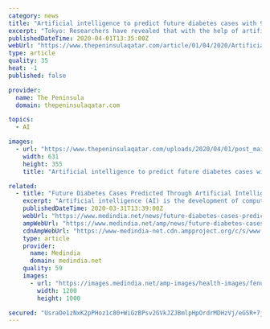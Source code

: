 ```yaml
---
category: news
title: "Artificial intelligence to predict future diabetes cases with 94% accuracy"
excerpt: "Tokyo: Researchers have revealed that with the help of artificial intelligence (AI) their trained computer model predicted the future incidence of diabetes with an overall accuracy of 94.9 per cent. Artificial intelligence (AI) is the development of ..."
publishedDateTime: 2020-04-01T13:35:00Z
webUrl: "https://www.thepeninsulaqatar.com/article/01/04/2020/Artificial-intelligence-to-predict-future-diabetes-cases-with-94-accuracy"
type: article
quality: 35
heat: -1
published: false

provider:
  name: The Peninsula
  domain: thepeninsulaqatar.com

topics:
  - AI

images:
  - url: "https://www.thepeninsulaqatar.com/uploads/2020/04/01/post_main_cover/7dfb801b7ef966b2a229790a3ac68f5022bfe20b.jpg"
    width: 631
    height: 355
    title: "Artificial intelligence to predict future diabetes cases with 94% accuracy"

related:
  - title: "Future Diabetes Cases Predicted Through Artificial Intelligence"
    excerpt: "Artificial intelligence (AI) is the development of computer systems ... Combination drugs and insulin therapy is sometimes required. Regular exercise especially in type II diabetes not only helps reduce the sugar but also reduces the demand for medication ..."
    publishedDateTime: 2020-03-31T13:39:00Z
    webUrl: "https://www.medindia.net/news/future-diabetes-cases-predicted-through-artificial-intelligence-194086-1.htm"
    ampWebUrl: "https://www.medindia.net/amp/news/future-diabetes-cases-predicted-through-artificial-intelligence-194086-1.htm"
    cdnAmpWebUrl: "https://www-medindia-net.cdn.ampproject.org/c/s/www.medindia.net/amp/news/future-diabetes-cases-predicted-through-artificial-intelligence-194086-1.htm"
    type: article
    provider:
      name: Medindia
      domain: medindia.net
    quality: 59
    images:
      - url: "https://images.medindia.net/amp-images/health-images/fenugreek-for-diabetes.jpg"
        width: 1200
        height: 1000

secured: "UsraOe1zNxK2pPHoz1c80+WiGzBPsv2GVkJZJBmlpHpOrdrMDHzVj/eGSR+7jFbIj9Jo+Em9gMTJPhedM8CLPqlMoR6ooRpWtiZHqhxtJKI1NkyeZALJRfx4vrGdy/zhItekxwwUPEMiluoTrwF+tkT1+N3R/Oj0EAC4qVwKNu7nGO/kSiUSskIpWSBJPIGCPqYBP7die4OhI0D4qjv0m2BpbP3ftMc8ulrcdNsKzxO8wHgyGXlr7pk66iKQ/ArdFXOuWEG+Edx1YfPLchGhmdJ1MdDVVYOlV2YrEk2kDXMKlr34bxe+tikELYdHIkqQ;AbIz9cHyozB5uGll0TE7RQ=="
---
```


